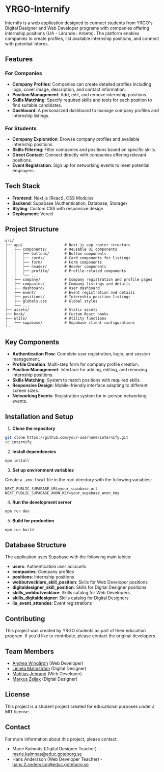 # YRGO-Internify

Internify is a web application designed to connect students from YRGO's Digital Designer and Web Developer programs with companies offering internship positions (LIA - Lärande i Arbete). The platform enables companies to create profiles, list available internship positions, and connect with potential interns.

## Features

### For Companies

- **Company Profiles**: Companies can create detailed profiles including logo, cover image, description, and contact information.
- **Position Management**: Add, edit, and remove internship positions.
- **Skills Matching**: Specify required skills and tools for each position to find suitable candidates.
- **Dashboard**: A personalized dashboard to manage company profiles and internship listings.

### For Students

- **Company Exploration**: Browse company profiles and available internship positions.
- **Skills Filtering**: Filter companies and positions based on specific skills.
- **Direct Contact**: Connect directly with companies offering relevant positions.
- **Event Registration**: Sign up for networking events to meet potential employers.

## Tech Stack

- **Frontend**: Next.js (React), CSS Modules
- **Backend**: Supabase (Authentication, Database, Storage)
- **Styling**: Custom CSS with responsive design
- **Deployment**: Vercel

## Project Structure

```
src/
├── app/                   # Next.js app router structure
│   ├── components/        # Reusable UI components
│   │   ├── buttons/       # Button components
│   │   ├── cards/         # Card components for listings
│   │   ├── form/          # Form components
│   │   ├── header/        # Header components
│   │   ├── profile/       # Profile-related components
│   │   └── ...
│   ├── company/           # Company registration and profile pages
│   ├── companies/         # Company listings and details
│   ├── dashboard/         # User dashboard
│   ├── event/             # Event registration and details
│   ├── positions/         # Internship position listings
│   ├── globals.css        # Global styles
│   └── ...
├── assets/                # Static assets
├── hook/                  # Custom React hooks
├── utils/                 # Utility functions
│   └── supabase/          # Supabase client configurations
└── ...
```

## Key Components

- **Authentication Flow**: Complete user registration, login, and session management.
- **Profile Creation**: Multi-step form for company profile creation.
- **Position Management**: Interface for adding, editing, and removing internship positions.
- **Skills Matching**: System to match positions with required skills.
- **Responsive Design**: Mobile-friendly interface adapting to different screen sizes.
- **Networking Events**: Registration system for in-person networking events.

## Installation and Setup

1. **Clone the repository**

```bash
git clone https://github.com/your-username/internify.git
cd internify
```

2. **Install dependencies**

```bash
npm install
```

3. **Set up environment variables**

Create a `.env.local` file in the root directory with the following variables:

```
NEXT_PUBLIC_SUPABASE_URL=your_supabase_url
NEXT_PUBLIC_SUPABASE_ANON_KEY=your_supabase_anon_key
```

4. **Run the development server**

```bash
npm run dev
```

5. **Build for production**

```bash
npm run build
```

## Database Structure

The application uses Supabase with the following main tables:

- **users**: Authentication user accounts
- **companies**: Company profiles
- **positions**: Internship positions
- **webbutvecklare_skill_position**: Skills for Web Developer positions
- **digitaldesigner_skill_position**: Skills for Digital Designer positions
- **skills_webbutvecklare**: Skills catalog for Web Developers
- **skills_digitaldesigner**: Skills catalog for Digital Designers
- **lia_event_attendes**: Event registrations

## Contributing

This project was created by YRGO students as part of their education program. If you'd like to contribute, please contact the original developers.

## Team Members

- [Andrea Wingårdh](https://github.com/Andreawingardh) (Web Developer)
- [Linnéa Malmström](https://www.linkedin.com/in/linneamalmstroem/) (Digital Designer)
- [Mahtias Jebrand](https://github.com/Mahtte94) (Web Developer)
- [Markus Zeljak](https://markuszeljak.com/) (Digital Designer)

## License

This project is a student project created for educational purposes under a MIT license..

## Contact

For more information about this project, please contact:

- Marie Kalmnäs (Digital Designer Teacher) - marie.kalmnas@educ.goteborg.se
- Hans Andersson (Web Developer Teacher) - hans.2.andersson@educ.goteborg.se

